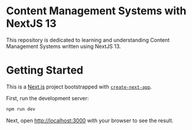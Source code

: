 # Content Management Systems with NextJS 13

This repository is dedicated to learning and understanding Content Management Systems written using NextJS 13.

# Getting Started

This is a [Next.js](https://nextjs.org/) project bootstrapped with [`create-next-app`](https://github.com/vercel/next.js/tree/canary/packages/create-next-app).

First, run the development server:

```bash
npm run dev
```

Next, open [http://localhost:3000](http://localhost:3000) with your browser to see the result.
